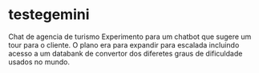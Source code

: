 # testegemini
Chat de agencia de turismo
Experimento para um chatbot que sugere um tour para o cliente. O plano era para expandir para escalada incluindo acesso a um databank de convertor dos diferetes graus de dificuldade usados no mundo. 

